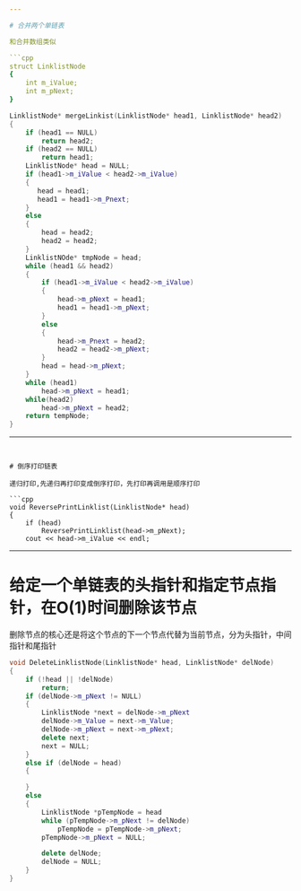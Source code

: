 ```yaml
---

# 合并两个单链表

和合并数组类似

```cpp
struct LinklistNode
{
    int m_iValue;
    int m_pNext;
}
```

```cpp
LinklistNode* mergeLinkist(LinklistNode* head1, LinklistNode* head2)
{
    if (head1 == NULL)
        return head2;
    if (head2 == NULL)
        return head1;
    LinklistNode* head = NULL;
    if (head1->m_iValue < head2->m_iValue)
    { 
       head = head1;
       head1 = head1->m_Pnext;
    }
    else
    {
        head = head2;
        head2 = head2;
    }
    LinklistNOde* tmpNode = head;
    while (head1 && head2)
    {
        if (head1->m_iValue < head2->m_iValue)
        {
            head->m_pNext = head1;
            head1 = head1->m_pNext;  
        }
        else
        {
            head->m_Pnext = head2;
            head2 = head2->m_pNext;
        }
        head = head->m_pNext;
    }
    while (head1)
        head->m_pNext = head1;
    while(head2)
        head->m_pNext = head2;
    return tempNode;
}
```

---
```


# 倒序打印链表

递归打印,先递归再打印变成倒序打印，先打印再调用是顺序打印

```cpp
void ReversePrintLinklist(LinklistNode* head)
{
    if (head)
        ReversePrintLinklist(head->m_pNext);
    cout << head->m_iValue << endl;
```

---

# 给定一个单链表的头指针和指定节点指针，在O\(1\)时间删除该节点

删除节点的核心还是将这个节点的下一个节点代替为当前节点，分为头指针，中间指针和尾指针

```cpp
void DeleteLinklistNode(LinklistNode* head, LinklistNode* delNode)
{
    if (!head || !delNode)
        return;
    if (delNode->m_pNext != NULL)
    {
        LinklistNode *next = delNode->m_pNext
        delNode->m_Value = next->m_Value;
        delNode->m_pNext = next->m_pNext;
        delete next;
        next = NULL;
    }
    else if (delNode = head)
    {

    }
    else 
    {
        LinklistNode *pTempNode = head
        while (pTempNode->m_pNext != delNode)
            pTempNode = pTempNode->m_pNext;  
        pTempNode->m_pNext = NULL;

        delete delNode;
        delNode = NULL;
    }
}
```

# 


